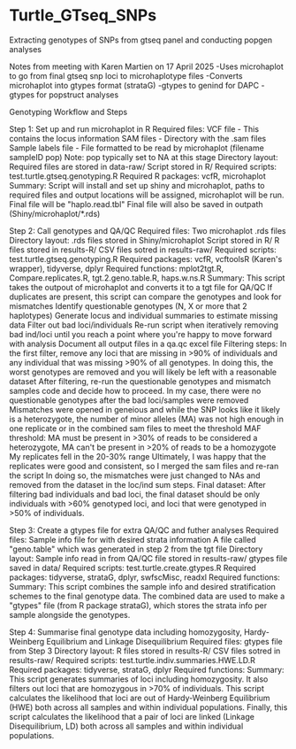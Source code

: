 # Turtle_GTseq_SNPs
Extracting genotypes of SNPs from gtseq panel and conducting popgen analyses


Notes from meeting with Karen Martien on 17 April 2025
-Uses microhaplot to go from final gtseq snp loci to microhaplotype files
-Converts microhaplot into gtypes format (strataG)
-gtypes to genind for DAPC
-gtypes for popstruct analyses

Genotyping Workflow and Steps

Step 1: Set up and run microhaplot in R
  Required files:
    VCF file - This contains the locus information
    SAM files - Directory with the .sam files
    Sample labels file - File formatted to be read by microhaplot (filename sampleID  pop)
      Note: pop typically set to NA at this stage
  Directory layout:
    Required files are stored in data-raw/ 
    Script stored in R/
  Required scripts:  
  	test.turtle.gtseq.genotyping.R
  Required R packages: 
  	vcfR, microhaplot
  Summary: Script will install and set up shiny and microhaplot, paths to required files and output locations will be assigned, microhaplot will be run. 
    Final file will be "haplo.read.tbl"
    Final file will also be saved in outpath (Shiny/microhaplot/*.rds)
  
Step 2: Call genotypes and QA/QC
  Required files: 
  	Two microhaplot .rds files 
  Directory layout: 
  	.rds files stored in Shiny/microhaplot
  	Script stored in R/
  	R files stored in results-R/
  	CSV files sotred in results-raw/
  Required scripts: 
  	test.turtle.gtseq.genotyping.R
  Required packages: 
  	vcfR, vcftoolsR (Karen's wrapper), tidyverse, dplyr
  Required functions: 
  	mplot2tgt.R, Compare.replicates.R, tgt.2.geno.table.R, haps.w.ns.R
  Summary: This script takes the outpout of microhaplot and converts it to a tgt file for QA/QC
    If duplicates are present, this script can compare the genotypes and look for mismatches
    Identify questionable genotypes (N, X or more that 2 haplotypes)
    Generate locus and individual summaries to estimate missing data
    Filter out bad loci/individuals
    Re-run script when iteratively removing bad ind/loci until you reach a point where you're happy to move forward with analysis
    Document all output files in a qa.qc excel file
  Filtering steps:
    In the first filter, remove any loci that are missing in >90% of individuals and any individual that was missing >90% of all genotypes.
      In doing this, the worst genotypes are removed and you will likely be left with a reasonable dataset
    After filtering, re-run the questionable genotypes and mismatch samples code and decide how to proceed. 
      In my case, there were no questionable genotypes after the bad loci/samples were removed
    Mismatches were opened in geneious and while the SNP looks like it likely is a heterozygote, the number of minor alleles (MA) was not high enough in one replicate or in the combined sam files to meet the threshold
      MAF threshold: MA must be present in >30% of reads to be considered a heterozygote, MA can't be present in >20% of reads to be a homozygote
      My replicates fell in the 20-30% range
      Ultimately, I was happy that the replicates were good and consistent, so I merged the sam files and re-ran the script
      In doing so, the mismatches were just changed to NAs and removed from the dataset in the loc/ind sum steps. 
  Final dataset:
    After filtering bad individuals and bad loci, the final dataset should be only individuals with >60% genotyped loci, and loci that were genotyped in >50% of individuals. 

Step 3: Create a gtypes file for extra QA/QC and futher analyses
  Required files:
  	Sample info file for with desired strata information
  	A file called "geno.table" which was generated in step 2 from the tgt file
  Directory layout:
  	Sample info read in from QA/QC file stored in results-raw/
  	gtypes file saved in data/
  Required scripts:
  	test.turtle.create.gtypes.R
  Required packages:
  	tidyverse, strataG, dplyr, swfscMisc, readxl
  Required functions:
  Summary:
    This script combines the sample info and desired stratification schemes to the final genotype data. The combined data are used to make a "gtypes" file (from R package strataG), which stores the strata info per sample alongside the genotypes. 
    
Step 4: Summarise final genotype data including homozygosity, Hardy-Weinberg Equilibrium and Linkage Disequilibrium
  Required files:
  	gtypes file from Step 3
  Directory layout:
  	R files stored in results-R/
  	CSV files sotred in results-raw/
  Required scripts:
  	test.turtle.indiv.summaries.HWE.LD.R
  Required packages:
  	tidyverse, strataG, dplyr
  Required functions:
  Summary: This script generates summaries of loci including homozygosity. It also filters out loci that are homozygous in >70% of individuals. This script calculates the likelihood that loci are out of Hardy-Weinberg Equilibrium (HWE) both across all samples and within individual populations. Finally, this script calculates the likelihood that a pair of loci are linked (Linkage Disequilibrium, LD) both across all samples and within individual populations. 
    
    
    